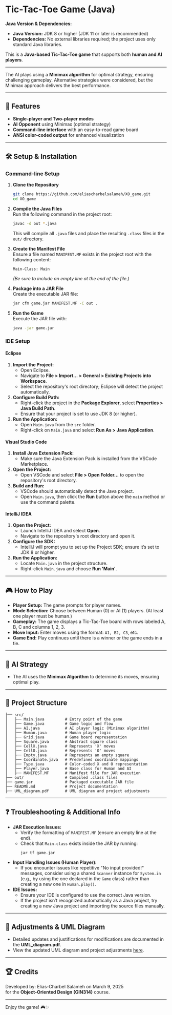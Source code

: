 # Tic-Tac-Toe Game (Java)
**Java Version & Dependencies:**  
- **Java Version:** JDK 8 or higher (JDK 11 or later is recommended)  
- **Dependencies:** No external libraries required; the project uses only standard Java libraries.

This is a **Java-based Tic-Tac-Toe game** that supports both **human and AI players**.

---

The AI plays using a **Minimax algorithm** for optimal strategy, ensuring challenging gameplay. Alternative strategies were considered, but the Minimax approach delivers the best performance.

---

## 📌 Features
- **Single-player and Two-player modes**
- **AI Opponent** using Minimax (optimal strategy)
- **Command-line interface** with an easy-to-read game board
- **ANSI color-coded output** for enhanced visualization

---

## 🛠️ Setup & Installation

### Command-line Setup
1. **Clone the Repository**  
   ```sh
   git clone https://github.com/eliascharbelsalameh/XO_game.git
   cd XO_game
   ```

2. **Compile the Java Files**  
   Run the following command in the project root:
   ```sh
   javac -d out *.java
   ```
   This will compile all `.java` files and place the resulting `.class` files in the `out/` directory.

3. **Create the Manifest File**  
   Ensure a file named `MANIFEST.MF` exists in the project root with the following content:
   ```
   Main-Class: Main
   ```
   *(Be sure to include an empty line at the end of the file.)*

4. **Package into a JAR File**  
   Create the executable JAR file:
   ```sh
   jar cfm game.jar MANIFEST.MF -C out .
   ```

5. **Run the Game**  
   Execute the JAR file with:
   ```sh
   java -jar game.jar
   ```

### IDE Setup

#### Eclipse
1. **Import the Project:**
   - Open Eclipse.
   - Navigate to **File > Import… > General > Existing Projects into Workspace**.
   - Select the repository's root directory; Eclipse will detect the project automatically.
2. **Configure Build Path:**
   - Right-click the project in the **Package Explorer**, select **Properties > Java Build Path**.
   - Ensure that your project is set to use JDK 8 (or higher).
3. **Run the Application:**
   - Open `Main.java` from the `src` folder.
   - Right-click on `Main.java` and select **Run As > Java Application**.

#### Visual Studio Code
1. **Install Java Extension Pack:**
   - Make sure the Java Extension Pack is installed from the VSCode Marketplace.
2. **Open the Project:**
   - Open VSCode and select **File > Open Folder…** to open the repository's root directory.
3. **Build and Run:**
   - VSCode should automatically detect the Java project.
   - Open `Main.java`, then click the **Run** button above the `main` method or use the command palette.

#### IntelliJ IDEA
1. **Open the Project:**
   - Launch IntelliJ IDEA and select **Open**.
   - Navigate to the repository's root directory and open it.
2. **Configure the SDK:**
   - IntelliJ will prompt you to set up the Project SDK; ensure it’s set to JDK 8 or higher.
3. **Run the Application:**
   - Locate `Main.java` in the project structure.
   - Right-click `Main.java` and choose **Run 'Main'**.

---

## 🎮 How to Play
- **Player Setup:** The game prompts for player names.
- **Mode Selection:** Choose between Human (0) or AI (1) players. (At least one player must be human.)
- **Gameplay:** The game displays a Tic-Tac-Toe board with rows labeled A, B, C and columns 1, 2, 3.
- **Move Input:** Enter moves using the format: `A1, B2, C3`, etc.
- **Game End:** Play continues until there is a winner or the game ends in a tie.

---

## 🧠 AI Strategy
- The AI uses the **Minimax Algorithm** to determine its moves, ensuring optimal play.

---

## 📂 Project Structure
```
├── src/
│   ├── Main.java         # Entry point of the game
│   ├── Game.java         # Game logic and flow
│   ├── AI.java           # AI player logic (Minimax algorithm)
│   ├── Human.java        # Human player logic
│   ├── Grid.java         # Game board representation
│   ├── Square.java       # Abstract square class
│   ├── CellX.java        # Represents 'X' moves
│   ├── CellO.java        # Represents 'O' moves
│   ├── Empty.java        # Represents an empty square
│   ├── Coordinate.java   # Predefined coordinate mappings
│   ├── Type.java         # Color-coded X and O representation
│   ├── Player.java       # Base class for Human and AI
│   ├── MANIFEST.MF       # Manifest file for JAR execution
├── out/                  # Compiled .class files
├── game.jar              # Packaged executable JAR file
├── README.md             # Project documentation
├── UML_diagram.pdf       # UML diagram and project adjustments
```

---

## ❓ Troubleshooting & Additional Info
- **JAR Execution Issues:**
  - Verify the formatting of `MANIFEST.MF` (ensure an empty line at the end).
  - Check that `Main.class` exists inside the JAR by running:
    ```sh
    jar tf game.jar
    ```
- **Input Handling Issues (Human Player):**
  - If you encounter issues like repetitive "No input provided!" messages, consider using a shared `Scanner` instance for `System.in` (e.g., by using the one declared in the `Game` class) rather than creating a new one in `Human.play()`.
- **IDE Issues:**
  - Ensure your IDE is configured to use the correct Java version.
  - If the project isn’t recognized automatically as a Java project, try creating a new Java project and importing the source files manually.

---

## 📑 Adjustments & UML Diagram
- Detailed updates and justifications for modifications are documented in the **UML_diagram.pdf**.
- View the updated UML diagram and project adjustments [here](https://github.com/eliascharbelsalameh/XO_game/blob/master/UML_diagram.pdf).

---

## 🏆 Credits
Developed by: Elias-Charbel Salameh on March 9, 2025  
for the **Object-Oriented Design (GIN314)** course.

---

Enjoy the game! 🎮✨

